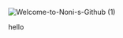 ![Welcome-to-Noni-s-Github (1)](https://github.com/user-attachments/assets/54dacdb3-3334-4e6b-b974-7d8ac0dfcac5)

hello
